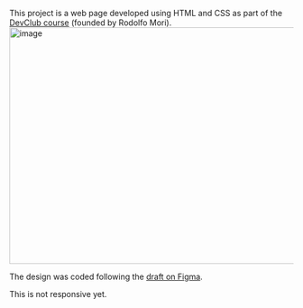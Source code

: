 This project is a web page developed using HTML and CSS as part of the <a href="https://www.devclub.com.br/">DevClub course</a> (founded by Rodolfo Mori).
<img width="661" height="419" alt="image" src="https://github.com/user-attachments/assets/5acf71a0-ba69-4d46-aa51-b04a58aefc65" />


The design was coded following the <a href="https://www.figma.com/design/LzA0ntQdfERw4z41hxvLSs/"> draft on Figma</a>.

This is not responsive yet.
